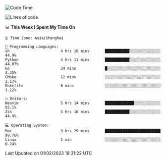 <!--START_SECTION:waka-->
![Code Time](http://img.shields.io/badge/Code%20Time-1%2C121%20hrs%204%20mins-blue)

![Lines of code](https://img.shields.io/badge/From%20Hello%20World%20I%27ve%20Written-24%20Thousand%20lines%20of%20code-blue)

📊 **This Week I Spent My Time On** 

```text
⌚︎ Time Zone: Asia/Shanghai

💬 Programming Languages: 
sh                       4 hrs 16 mins       ███████████░░░░░░░░░░░░░░   44.9% 
Python                   4 hrs 11 mins       ███████████░░░░░░░░░░░░░░   44.07% 
Go                       24 mins             █░░░░░░░░░░░░░░░░░░░░░░░░   4.35% 
CMake                    12 mins             ░░░░░░░░░░░░░░░░░░░░░░░░░   2.17% 
Makefile                 6 mins              ░░░░░░░░░░░░░░░░░░░░░░░░░   1.22%

🔥 Editors: 
Neovim                   5 hrs 14 mins       █████████████░░░░░░░░░░░░   55.1% 
Zsh                      4 hrs 16 mins       ███████████░░░░░░░░░░░░░░   44.9%

💻 Operating System: 
Mac                      9 hrs 29 mins       █████████████████████████   99.76% 
Linux                    1 min               ░░░░░░░░░░░░░░░░░░░░░░░░░   0.24%

```


 Last Updated on 01/02/2023 18:31:22 UTC
<!--END_SECTION:waka-->
